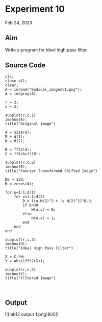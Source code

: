 # Experiment 10
Feb 24, 2023

## Aim
Write a program for Ideal high pass filter.

## Source Code
```
clc;
close all;
clear;
A = imread("medical_images\1.png");
A = im2gray(A);

r = 2;
c = 2;

subplot(r,c,1)
imshow(A);
title("Original image")

d = size(A);
M = d(1);
N = d(2);

B = fft2(A);
C = fftshift(B);

subplot(r,c,2)
imshow(B);
title("Fourier Transformed Shifted Image")

D0 = 120;
H = zeros(d);

for u=1:1:d(1)
    for v=1:1:d(2)
        D = ((u-M/2)^2 + (v-N/2)^2)^0.5;
        if D<D0
            H(u,v) = 0;
        else
            H(u,v) = 1;
        end
    end
end

subplot(r,c,3)
imshow(H);
title("Ideal High Pass Filter")

X = C.*H;
Y = abs(ifft2(X));

subplot(r,c,4)
imshow(Y);
title("Filtered Image")
```
<div style="page-break-after: always; visibility: hidden">
\pagebreak
</div>

## Output
![[lab12 output 1.png|800]]
